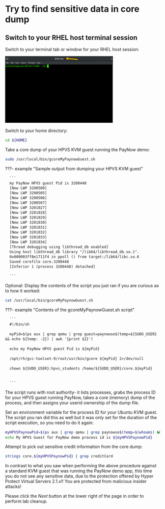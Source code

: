 # Try to find sensitive data in core dump


## Switch to your RHEL host terminal session

Switch to your terminal tab or window for your RHEL host session:

<img src="../../../images/RHELHost.png" width="351" height="217" />

Switch to your home directory:

   ``` bash
   cd ${HOME} 
   ```

Take a core dump of your HPVS KVM guest running the PayNow demo:

   ``` bash
   sudo /usr/local/bin/gcoreMyPaynowGuest.sh
   ```

???- example "Sample output from dumping your HPVS KVM guest"

      ```
      my PayNow HPVS guest Pid is 3200448
      [New LWP 3200500]
      [New LWP 3200505]
      [New LWP 3200506]
      [New LWP 3200507]
      [New LWP 3201027]
      [New LWP 3201028]
      [New LWP 3201029]
      [New LWP 3201030]
      [New LWP 3201031]
      [New LWP 3201032]
      [New LWP 3201033]
      [New LWP 3201034]
      [Thread debugging using libthread_db enabled]
      Using host libthread_db library "/lib64/libthread_db.so.1".
      0x000003ff8e1711f4 in ppoll () from target:/lib64/libc.so.6
      Saved corefile core.3200448
      [Inferior 1 (process 3200448) detached]

      ```

Optional: Display the contents of the script you just ran if you are curious as to how it worked:

   ``` bash
   cat /usr/local/bin/gcoreMyPaynowGuest.sh
   ```

???- example "Contents of the gcoreMyPaynowGuest.sh script"

      ```
      #!/bin/sh
      
      myPid=$(ps aux | grep qemu | grep guest=paynowse$(temp=${SUDO_USER} && echo ${temp: -2}) | awk '{print $2}')
      
      echo my PayNow HPVS guest Pid is ${myPid}
      
      /opt/rh/gcc-toolset-9/root/usr/bin/gcore ${myPid} 2>/dev/null
      
      chown ${SUDO_USER}:hpvs_students /home/${SUDO_USER}/core.${myPid}
      
      
      ```

The script runs with root authority-  it lists processes, grabs the process ID for your HPVS guest running PayNow, takes a core (memory) dump of the process, and then assigns your userid ownership of the dump file.


Set an environment variable for the process ID for your Ubuntu KVM guest.  The script you ran did this as well but it was only set for the duration of the script execution, so you need to do it again:

   ``` bash
   myHPVSPaynowPid=$(ps aux | grep qemu | grep paynowse$(temp=$(whoami) && echo ${temp: -2}) | awk '{print $2}')
   echo My HPVS Guest for PayNow demo process id is ${myHPVSPaynowPid}
   ```

Attempt to pick out sensitive credit information from the core dump:

   ``` bash
   strings core.${myHPVSPaynowPid} | grep creditCard
   ```

In contrast to what you saw when performing the above procedure against a standard KVM guest that was running the PayNow demo app, this time you do not see any sensitive data, due to the protection offered by Hyper Protect Virtual Servers 2.1.x!! You are protected from malicious insider attacks!


Please click the *Next* button at the lower right of the page in order to perform lab cleanup.

